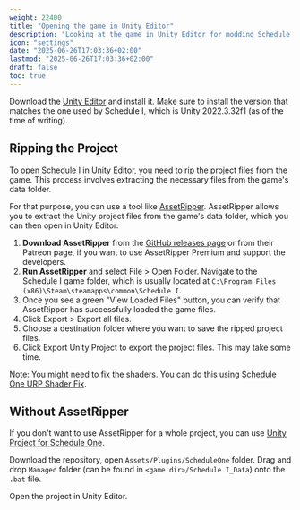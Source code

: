 ```yaml
---
weight: 22400
title: "Opening the game in Unity Editor"
description: "Looking at the game in Unity Editor for modding Schedule I"
icon: "settings"
date: "2025-06-26T17:03:36+02:00"
lastmod: "2025-06-26T17:03:36+02:00"
draft: false
toc: true
---
```


Download the [Unity Editor](https://unity.com/download) and install it. Make sure to install the version that matches the one used by Schedule I, which is Unity 2022.3.32f1 (as of the time of writing).

## Ripping the Project
To open Schedule I in Unity Editor, you need to rip the project files from the game. This process involves extracting the necessary files from the game's data folder.

For that purpose, you can use a tool like [AssetRipper](https://github.com/AssetRipper/AssetRipper). AssetRipper allows you to extract the Unity project files from the game's data folder, which you can then open in Unity Editor.

1. **Download AssetRipper** from the [GitHub releases page](https://github.com/AssetRipper/AssetRipper/releases/latest) or from their Patreon page, if you want to use AssetRipper Premium and support the developers.
2. **Run AssetRipper** and select File > Open Folder. Navigate to the Schedule I game folder, which is usually located at `C:\Program Files (x86)\Steam\steamapps\common\Schedule I`.
3. Once you see a green "View Loaded Files" button, you can verify that AssetRipper has successfully loaded the game files.
4. Click Export > Export all files.
5. Choose a destination folder where you want to save the ripped project files.
6. Click Export Unity Project to export the project files. This may take some time.

Note: You might need to fix the shaders. You can do this using [Schedule One URP Shader Fix](https://github.com/xmusjackson/SIShaderFix).

## Without AssetRipper
If you don't want to use AssetRipper for a whole project, you can use [Unity Project for Schedule One](https://github.com/Skippeh/ScheduleOne_UnityProject).

Download the repository, open `Assets/Plugins/ScheduleOne` folder. Drag and drop `Managed` folder (can be found in `<game dir>/Schedule I_Data`) onto the `.bat` file.

Open the project in Unity Editor.
